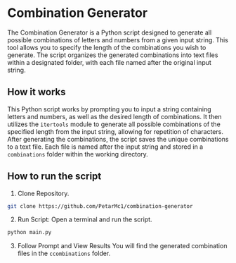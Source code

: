 # Combination Generator
The Combination Generator is a Python script designed to generate all possible combinations of letters and numbers from a given input string. This tool allows you to specify the 
length of the combinations you wish to generate. The script organizes the generated combinations into text files within a designated folder, with each file named after the 
original input string.


## How it works
This Python script works by prompting you to input a string containing letters and numbers, as well as the desired length of combinations. It then utilizes the `itertools` module 
to generate all possible combinations of the specified length from the input string, allowing for repetition of characters. After generating the combinations, the script saves 
the unique combinations to a text file. Each file is named after the input string and stored in a `combinations` folder within the working directory. 


## How to run the script

1. Clone Repository.
```bash
git clone https://github.com/PetarMc1/combination-generator
```

2. Run Script: Open a terminal and run the script.
```bash
python main.py
```

3. Follow Prompt and View Results
You will find the generated combination files in the `ccombinations` folder.